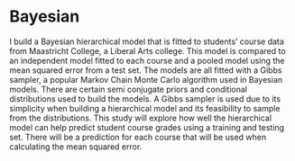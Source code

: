 # Bayesian
I build a Bayesian hierarchical model that is fitted to students’ course data from
Maastricht College, a Liberal Arts college. This model is compared to an independent
model fitted to each course and a pooled model using the mean squared error from a test
set. The models are all fitted with a Gibbs sampler, a popular Markov Chain Monte Carlo
algorithm used in Bayesian models. There are certain semi conjugate priors and
conditional distributions used to build the models. A Gibbs sampler is used due to its
simplicity when building a hierarchical model and its feasibility to sample from the
distributions. This study will explore how well the hierarchical model can help predict
student course grades using a training and testing set. There will be a prediction for each
course that will be used when calculating the mean squared error.

